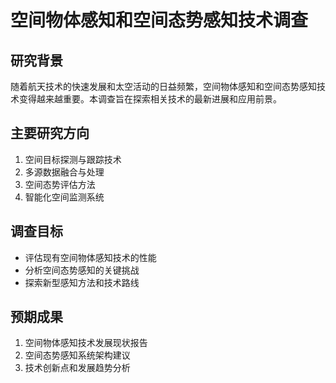 # 空间物体感知和空间态势感知技术调查

## 研究背景

随着航天技术的快速发展和太空活动的日益频繁，空间物体感知和空间态势感知技术变得越来越重要。本调查旨在探索相关技术的最新进展和应用前景。

## 主要研究方向

1. 空间目标探测与跟踪技术
2. 多源数据融合与处理
3. 空间态势评估方法
4. 智能化空间监测系统

## 调查目标

- 评估现有空间物体感知技术的性能
- 分析空间态势感知的关键挑战
- 探索新型感知方法和技术路线

## 预期成果

1. 空间物体感知技术发展现状报告
2. 空间态势感知系统架构建议
3. 技术创新点和发展趋势分析